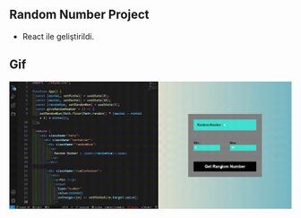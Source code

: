 ## Random Number Project

- React ile geliştirildi.

## Gif

<img src="./src/gif/random-num-v.gif"/>
